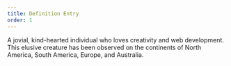 ```yaml
---
title: Definition Entry
order: 1
---
```

A jovial, kind-hearted individual who loves creativity and web development. This elusive creature has been observed on the continents of North America, South America, Europe, and Australia.